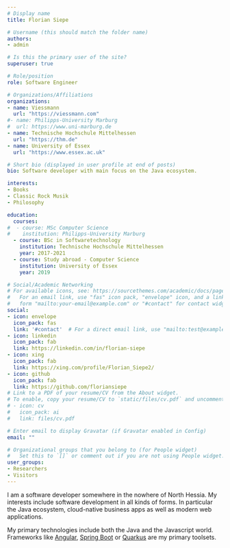 ```yaml
---
# Display name
title: Florian Siepe

# Username (this should match the folder name)
authors:
- admin

# Is this the primary user of the site?
superuser: true

# Role/position
role: Software Engineer

# Organizations/Affiliations
organizations:
- name: Viessmann
  url: "https://viessmann.com"
#- name: Philipps-University Marburg
#  url: https://www.uni-marburg.de
- name: Technische Hochschule Mittelhessen
  url: "https://thm.de"
- name: University of Essex
  url: "https://www.essex.ac.uk"

# Short bio (displayed in user profile at end of posts)
bio: Software developer with main focus on the Java ecosystem.

interests:
- Books
- Classic Rock Musik
- Philosophy

education:
  courses:
#  - course: MSc Computer Science
#    institution: Philipps-University Marburg
  - course: BSc in Softwaretechnology
    institution: Technische Hochschule Mittelhessen
    year: 2017-2021
  - course: Study abroad - Computer Science
    institution: University of Essex
    year: 2019

# Social/Academic Networking
# For available icons, see: https://sourcethemes.com/academic/docs/page-builder/#icons
#   For an email link, use "fas" icon pack, "envelope" icon, and a link in the
#   form "mailto:your-email@example.com" or "#contact" for contact widget.
social:
- icon: envelope
  icon_pack: fas
  link: '#contact'  # For a direct email link, use "mailto:test@example.org".
- icon: linkedin
  icon_pack: fab
  link: https://linkedin.com/in/florian-siepe
- icon: xing
  icon_pack: fab
  link: https://xing.com/profile/Florian_Siepe2/
- icon: github
  icon_pack: fab
  link: https://github.com/floriansiepe
# Link to a PDF of your resume/CV from the About widget.
# To enable, copy your resume/CV to `static/files/cv.pdf` and uncomment the lines below.
# - icon: cv
#   icon_pack: ai
#   link: files/cv.pdf

# Enter email to display Gravatar (if Gravatar enabled in Config)
email: ""

# Organizational groups that you belong to (for People widget)
#   Set this to `[]` or comment out if you are not using People widget.
user_groups:
- Researchers
- Visitors
---
```


I am a software developer somewhere in the nowhere of North Hessia. My interests include software development in all kinds of forms. In particular the Java ecosystem, cloud-native business apps as well as modern web applications.

My primary technologies include both the Java and the Javascript world. Frameworks like [Angular](https://angular.io), [Spring Boot](https://spring.io) or [Quarkus](https://quarkus.io) are my primary toolsets.
